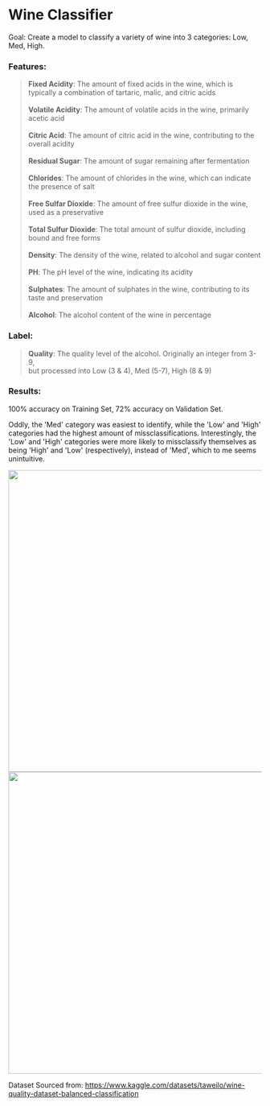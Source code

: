 # Wine Classifier

Goal: Create a model to classify a variety of wine into 3 categories: Low, Med, High.

### Features:
><b>Fixed Acidity</b>:          The amount of fixed acids in the wine, which is typically a combination of tartaric, malic, and citric acids\
>\
><b>Volatile Acidity</b>:       The amount of volatile acids in the wine, primarily acetic acid\
>\
><b>Citric Acid</b>:            The amount of citric acid in the wine, contributing to the overall acidity\
>\
><b>Residual Sugar</b>:         The amount of sugar remaining after fermentation\
>\
><b>Chlorides</b>:              The amount of chlorides in the wine, which can indicate the presence of salt\
>\
><b>Free Sulfar Dioxide</b>:    The amount of free sulfur dioxide in the wine, used as a preservative\
>\
><b>Total Sulfur Dioxide</b>:   The total amount of sulfur dioxide, including bound and free forms\
>\
><b>Density</b>:                The density of the wine, related to alcohol and sugar content\
>\
><b>PH</b>:                     The pH level of the wine, indicating its acidity\
>\
><b>Sulphates</b>:              The amount of sulphates in the wine, contributing to its taste and preservation\
>\
><b>Alcohol</b>: 	            The alcohol content of the wine in percentage

### Label:
><b>Quality</b>:              The quality level of the alcohol. Originally an integer from 3-9,\
>but processed into Low (3 & 4), Med (5-7), High (8 & 9)

### Results:
100% accuracy on Training Set, 72% accuracy on Validation Set.

Oddly, the 'Med' category was easiest to identify, while the 'Low' and 'High' categories had the highest amount of missclassifications.
Interestingly, the 'Low' and 'High' categories were more likely to missclassify themselves as being 'High' and 'Low' (respectively), instead of 'Med', which to me seems unintuitive.

<img src="https://github.com/user-attachments/assets/fd3d47d0-7f41-441d-84c3-16ac712e0cb6" width="600"></img>
<img src="https://github.com/user-attachments/assets/6996da47-5d6e-4f98-b949-651e21994a5e" width="600"></img>



Dataset Sourced from: https://www.kaggle.com/datasets/taweilo/wine-quality-dataset-balanced-classification
